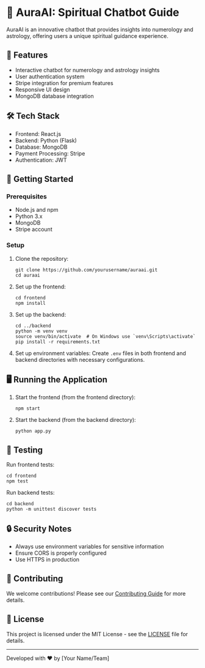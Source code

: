 # 🔮 AuraAI: Spiritual Chatbot Guide

AuraAI is an innovative chatbot that provides insights into numerology and astrology, offering users a unique spiritual guidance experience.

## 🌟 Features

- Interactive chatbot for numerology and astrology insights
- User authentication system
- Stripe integration for premium features
- Responsive UI design
- MongoDB database integration

## 🛠 Tech Stack

- Frontend: React.js
- Backend: Python (Flask)
- Database: MongoDB
- Payment Processing: Stripe
- Authentication: JWT

## 🚀 Getting Started

### Prerequisites

- Node.js and npm
- Python 3.x
- MongoDB
- Stripe account

### Setup

1. Clone the repository:
   ```
   git clone https://github.com/yourusername/auraai.git
   cd auraai
   ```

2. Set up the frontend:
   ```
   cd frontend
   npm install
   ```

3. Set up the backend:
   ```
   cd ../backend
   python -m venv venv
   source venv/bin/activate  # On Windows use `venv\Scripts\activate`
   pip install -r requirements.txt
   ```

4. Set up environment variables:
   Create `.env` files in both frontend and backend directories with necessary configurations.

## 🖥 Running the Application

1. Start the frontend (from the frontend directory):
   ```
   npm start
   ```

2. Start the backend (from the backend directory):
   ```
   python app.py
   ```

## 🧪 Testing

Run frontend tests:
```
cd frontend
npm test
```

Run backend tests:
```
cd backend
python -m unittest discover tests
```

## 🔒 Security Notes

- Always use environment variables for sensitive information
- Ensure CORS is properly configured
- Use HTTPS in production

## 🤝 Contributing

We welcome contributions! Please see our [Contributing Guide](CONTRIBUTING.md) for more details.

## 📄 License

This project is licensed under the MIT License - see the [LICENSE](LICENSE) file for details.

---

Developed with ❤️ by [Your Name/Team]
